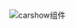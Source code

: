 # **<CarShow />**

![carshow组件](D:\我的git项目\lab\threejs项目\tesla\Tblog\thr-fiber-int\public\mdgif\overcar.gif)

